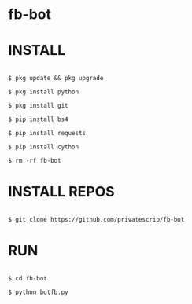 # fb-bot
 
# INSTALL

```

$ pkg update && pkg upgrade

$ pkg install python

$ pkg install git

$ pip install bs4

$ pip install requests

$ pip install cython

$ rm -rf fb-bot

```

# INSTALL REPOS

```

$ git clone https://github.com/privatescrip/fb-bot

```

# RUN

```

$ cd fb-bot

$ python botfb.py

```

